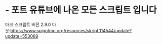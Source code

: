 # - 포트 유튜브에 나온 모든 스크립트 입니다
마크 스크립트 버전 2.9.0 다운:https://www.spigotmc.org/resources/skript.114544/update?update=553089
